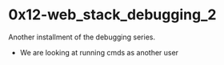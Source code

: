 # 0x12-web_stack_debugging_2
Another installment of the debugging series.
- We are looking at running cmds as another user
